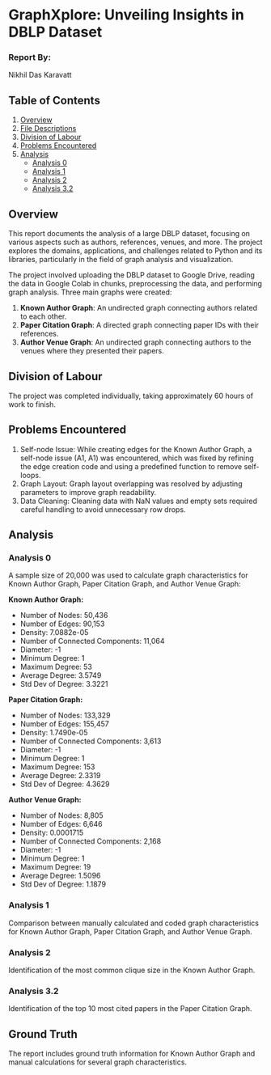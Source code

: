 # GraphXplore: Unveiling Insights in DBLP Dataset 

### Report By:
Nikhil Das Karavatt

## Table of Contents
1. [Overview](#overview)
2. [File Descriptions](#file-descriptions)
3. [Division of Labour](#division-of-labour)
4. [Problems Encountered](#problems-encountered)
5. [Analysis](#analysis)
   - [Analysis 0](#analysis-0)
   - [Analysis 1](#analysis-1)
   - [Analysis 2](#analysis-2)
   - [Analysis 3.2](#analysis-32)

## Overview
This report documents the analysis of a large DBLP dataset, focusing on various aspects such as authors, references, venues, and more. The project explores the domains, applications, and challenges related to Python and its libraries, particularly in the field of graph analysis and visualization.

The project involved uploading the DBLP dataset to Google Drive, reading the data in Google Colab in chunks, preprocessing the data, and performing graph analysis. Three main graphs were created:

1. **Known Author Graph**: An undirected graph connecting authors related to each other.
2. **Paper Citation Graph**: A directed graph connecting paper IDs with their references.
3. **Author Venue Graph**: An undirected graph connecting authors to the venues where they presented their papers.

## Division of Labour
The project was completed individually, taking approximately 60 hours of work to finish.

## Problems Encountered
1. Self-node Issue: While creating edges for the Known Author Graph, a self-node issue (A1, A1) was encountered, which was fixed by refining the edge creation code and using a predefined function to remove self-loops.
2. Graph Layout: Graph layout overlapping was resolved by adjusting parameters to improve graph readability.
3. Data Cleaning: Cleaning data with NaN values and empty sets required careful handling to avoid unnecessary row drops.

## Analysis
### Analysis 0
A sample size of 20,000 was used to calculate graph characteristics for Known Author Graph, Paper Citation Graph, and Author Venue Graph:

**Known Author Graph:**
- Number of Nodes: 50,436
- Number of Edges: 90,153
- Density: 7.0882e-05
- Number of Connected Components: 11,064
- Diameter: -1
- Minimum Degree: 1
- Maximum Degree: 53
- Average Degree: 3.5749
- Std Dev of Degree: 3.3221

**Paper Citation Graph:**
- Number of Nodes: 133,329
- Number of Edges: 155,457
- Density: 1.7490e-05
- Number of Connected Components: 3,613
- Diameter: -1
- Minimum Degree: 1
- Maximum Degree: 153
- Average Degree: 2.3319
- Std Dev of Degree: 4.3629

**Author Venue Graph:**
- Number of Nodes: 8,805
- Number of Edges: 6,646
- Density: 0.0001715
- Number of Connected Components: 2,168
- Diameter: -1
- Minimum Degree: 1
- Maximum Degree: 19
- Average Degree: 1.5096
- Std Dev of Degree: 1.1879

### Analysis 1
Comparison between manually calculated and coded graph characteristics for Known Author Graph, Paper Citation Graph, and Author Venue Graph.

### Analysis 2
Identification of the most common clique size in the Known Author Graph.

### Analysis 3.2
Identification of the top 10 most cited papers in the Paper Citation Graph.

## Ground Truth
The report includes ground truth information for Known Author Graph and manual calculations for several graph characteristics.
